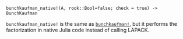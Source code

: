 ```
bunchkaufman_native!(A, rook::Bool=false; check = true) -> BunchKaufman
```

`bunchkaufman_native!` is the same as [`bunchkaufman!`](@ref), but it performs the factorization in native Julia code instead of calling LAPACK.
